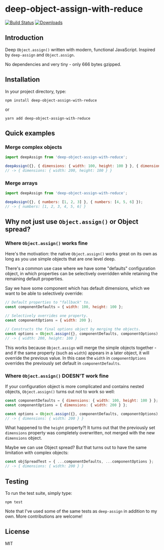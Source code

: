 # deep-object-assign-with-reduce
[![Build Status](https://travis-ci.org/davidcalhoun/deep-object-assign-with-reduce.svg?branch=master)](https://travis-ci.org/davidcalhoun/deep-object-assign-with-reduce)
[![Downloads][downloads-image]][npm-url]

## Introduction
Deep `Object.assign()` written with modern, functional JavaScript.  Inspired by `deep-assign` and
`Object.assign`.

No dependencies and very tiny - only 666 bytes gzipped.

## Installation
In your project directory, type:

`npm install deep-object-assign-with-reduce`

or

`yarn add deep-object-assign-with-reduce`

## Quick examples

### Merge complex objects
```js
import deepAssign from 'deep-object-assign-with-reduce';

deepAssign({}, { dimensions: { width: 100, height: 100 } }, { dimensions: { width: 200 } });
// -> { dimensions: { width: 200, height: 100 } }
```

### Merge arrays
```js
import deepAssign from 'deep-object-assign-with-reduce';

deepAssign({}, { numbers: [1, 2, 3] }, { numbers: [4, 5, 6] });
// -> { numbers: [1, 2, 3, 4, 5, 6] }
```

## Why not just use `Object.assign()` or Object spread?

### Where `Object.assign()` works fine
Here's the motivation: the native `Object.assign()` works great on its own as long as you use simple objects that are one level deep.

There's a common use case where we have some "defaults" configuration object, in which properties
can be selectively overridden while retaining the remaining default properties.

Say we have some component which has default dimensions, which we want to be able to selectively
override:

```js
// Default properties to "fallback" to.
const componentDefaults = { width: 100, height: 100 };

// Selectively overrides one property.
const componentOptions = { width: 200 };

// Constructs the final options object by merging the objects.
const options = Object.assign({}, componentDefaults, componentOptions);
// -> { width: 200, height: 100 }
```

This works because `Object.assign` will merge the simple objects together - and if the same property
(such as `width`) appears in a later object, it will override the previous value.  In this case the
`width` in `componentOptions` overrides the previously set default in `componentDefaults`.


### Where `Object.assign()` DOESN'T work fine
If your configuration object is more complicated and contains nested objects, `Object.assign()`
turns out not to work so well:

```js
const componentDefaults = { dimensions: { width: 100, height: 100 } };
const componentOptions = { dimensions: { width: 200 } };

const options = Object.assign({}, componentDefaults, componentOptions);
// -> { dimensions: { width: 200 } }
```

What happened to the `height` property?!  It turns out that the previously set `dimensions`
property was completely overwritten, not merged with the new `dimensions` object.

Maybe we can use Object spread?  But that turns out to have the same limitation with complex
objects:

```js
const objSpreadTest = { ...componentDefaults, ...componentOptions };
// -> { dimensions: { width: 200 } }
```


## Testing
To run the test suite, simply type:

`npm test`

Note that I've used some of the same tests as `deep-assign` in addition to my own.  More
contributions are welcome!

## License
MIT

[downloads-image]: https://img.shields.io/npm/dm/deep-object-assign-with-reduce.svg?style=flat-square
[npm-url]: https://www.npmjs.com/package/deep-object-assign-with-reduce
